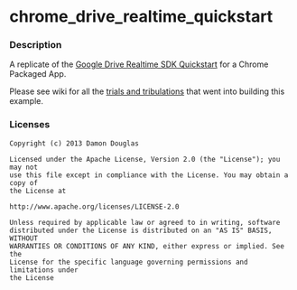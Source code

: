 # chrome_drive_realtime_quickstart

### Description

A replicate of the [Google Drive Realtime SDK Quickstart](https://developers.google.com/drive/realtime/realtime-quickstart) for a Chrome Packaged App.

Please see wiki for all the [trials and tribulations](https://github.com/damondouglas/chrome_drive_realtime_quickstart/wiki/Trials-and-Tribulations) that went into building this example.

### Licenses

```
Copyright (c) 2013 Damon Douglas

Licensed under the Apache License, Version 2.0 (the "License"); you may not
use this file except in compliance with the License. You may obtain a copy of
the License at

http://www.apache.org/licenses/LICENSE-2.0

Unless required by applicable law or agreed to in writing, software
distributed under the License is distributed on an "AS IS" BASIS, WITHOUT
WARRANTIES OR CONDITIONS OF ANY KIND, either express or implied. See the
License for the specific language governing permissions and limitations under
the License

```
